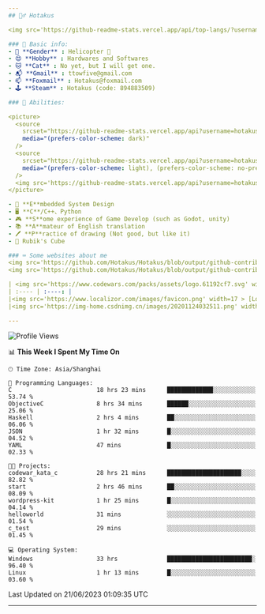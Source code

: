 ```yaml
---
## 🕵️‍♂️ Hotakus 

<img src='https://github-readme-stats.vercel.app/api/top-langs/?username=hotakus&layout=compact&theme=calm&border_radius=10#gh-dark-mode-only' width=350  align='right'>

### 📰 Basic info:
- 👬 **Gender** : Helicopter 🚁
- 😍 **Hobby** : Hardwares and Softwares
- 🐱 **Cat** : No yet, but I will get one.
- 📬 **Gmail** : ttowfive@gmail.com
- 📫 **Foxmail** : Hotakus@foxmail.com
- 🕹 **Steam** : Hotakus (code: 894883509)

### 💪 Abilities:

<picture>
  <source
    srcset="https://github-readme-stats.vercel.app/api?username=hotakus&show_icons=true&theme=calm&border_radius=10"
    media="(prefers-color-scheme: dark)"
  />
  <source
    srcset="https://github-readme-stats.vercel.app/api?username=hotakus&show_icons=true&theme=default&border_radius=10"
    media="(prefers-color-scheme: light), (prefers-color-scheme: no-preference)"
  />
  <img src='https://github-readme-stats.vercel.app/api?username=hotakus&show_icons=true&theme=calm&border_radius=10' width=350 align='right'>
</picture>

- 🔌 **E**mbedded System Design
- 🖥 **C**/C++、Python
- 🎮 **S**ome experience of Game Develop (such as Godot, unity)
- 📚 **A**mateur of English translation 
- 🖊 **P**ractice of drawing (Not good, but like it) 
- 🎲 Rubik's Cube

### ⌨ Some websites about me
<img src='https://github.com/Hotakus/Hotakus/blob/output/github-contribution-grid-snake-dark.svg#gh-dark-mode-only' width=450 align='right'>
<img src='https://github.com/Hotakus/Hotakus/blob/output/github-contribution-grid-snake.svg#gh-light-mode-only' width=450 align='right'>

| <img src='https://www.codewars.com/packs/assets/logo.61192cf7.svg' width=15 > [CodeWars](https://www.codewars.com/users/Hotakus) |<img src='https://www.codewars.com/users/Hotakus/badges/micro' width=150 >|  
| :---- | :----: | 
|<img src='https://www.localizor.com/images/favicon.png' width=17 > [Localizor](https://www.codewars.com/users/Hotakus)| <img src='https://www.localizor.com/images/localizor-logo.png' width=100 > |
|<img src='https://img-home.csdnimg.cn/images/20201124032511.png' width=30 > [CSDN](https://blog.csdn.net/qq_26106317?spm=1010.2135.3001.5421)|<img width=16 src="https://img-home.csdnimg.cn/images/20210108035947.gif"> <img src="https://csdnimg.cn/identity/blog4.png" width=16>|

---
```


<!--START_SECTION:waka-->
![Profile Views](http://img.shields.io/badge/Profile%20Views-52-blue)

📊 **This Week I Spent My Time On** 

```text
🕑︎ Time Zone: Asia/Shanghai

💬 Programming Languages: 
C                        18 hrs 23 mins      █████████████░░░░░░░░░░░░   53.74 % 
ObjectiveC               8 hrs 34 mins       ██████░░░░░░░░░░░░░░░░░░░   25.06 % 
Haskell                  2 hrs 4 mins        ██░░░░░░░░░░░░░░░░░░░░░░░   06.06 % 
JSON                     1 hr 32 mins        █░░░░░░░░░░░░░░░░░░░░░░░░   04.52 % 
YAML                     47 mins             █░░░░░░░░░░░░░░░░░░░░░░░░   02.33 % 

🐱‍💻 Projects: 
codewar_kata_c           28 hrs 21 mins      █████████████████████░░░░   82.82 % 
start                    2 hrs 46 mins       ██░░░░░░░░░░░░░░░░░░░░░░░   08.09 % 
wordpress-kit            1 hr 25 mins        █░░░░░░░░░░░░░░░░░░░░░░░░   04.14 % 
helloworld               31 mins             ░░░░░░░░░░░░░░░░░░░░░░░░░   01.54 % 
c_test                   29 mins             ░░░░░░░░░░░░░░░░░░░░░░░░░   01.45 % 

💻 Operating System: 
Windows                  33 hrs              ████████████████████████░   96.40 % 
Linux                    1 hr 13 mins        █░░░░░░░░░░░░░░░░░░░░░░░░   03.60 % 
```


 Last Updated on 21/06/2023 01:09:35 UTC
<!--END_SECTION:waka-->

---

